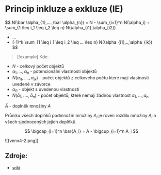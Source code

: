 # Princip inkluze a exkluze (IE)

$$
N(\bar \alpha_{1},....,\bar \alpha_{n}) = 
N - 
\sum_{i=1}^n N(\alpha_i) +
\sum_{1 \leq i_1 \leq i_2 \leq n} N(\alpha_{i1},\alpha_{i2})
+ ...
+ (-1)^k \sum_{1 \leq i_1 \leq i_2 \leq ... \leq n} N(\alpha_{i1},..,\alpha_{ik})
$$
> [!example] Kde:
- $N$ - celkový počet objektů
- $\alpha_1, ..., \alpha_n$ - potencionální vlastnosti objektů
- $N(\alpha_{i1},....,\alpha_{ik})$ - počet objektů z celkového počtu které mají vlastnosti uvedené v závorce
- $\alpha_{i1}$ - objekt s uvedenou vlastností
- $N(\bar \alpha_{1},....,\bar \alpha_{n})$ - počet objektů, které nemají žádnou vlastnost $\alpha_1, ...,\alpha_n$

$\bar A$ - doplněk množiny $A$

Průniku všech doplňků podmnožin množiny $A_i$ je roven rozdílu množiny $A_i$ a všech sjednocených jejích doplňků.

$$
\bigcap_{i=1}^n \bar{A_i} = A - \bigcup_{i=1}^n A_i
$$

![[venn4-2.png]]
## Zdroje:
- [wiki](https://cs.wikipedia.org/wiki/Princip_inkluze_a_exkluze)